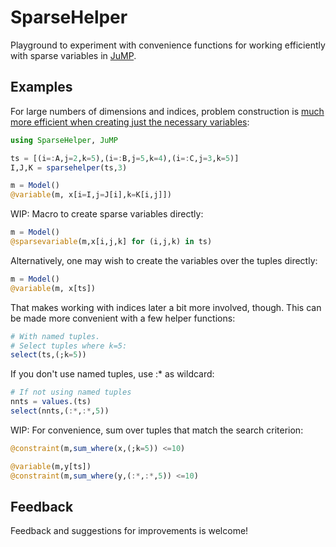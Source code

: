 # SparseHelper

Playground to experiment with convenience functions for working efficiently with sparse variables in [JuMP](https://github.com/JuliaOpt/JuMP.jl).

## Examples

For large numbers of dimensions and indices, problem construction is [much more efficient when creating just the necessary variables](https://discourse.julialang.org/t/working-efficiently-with-sparse-variables-in-jump/32240/):

```julia
using SparseHelper, JuMP

ts = [(i=:A,j=2,k=5),(i=:B,j=5,k=4),(i=:C,j=3,k=5)]
I,J,K = sparsehelper(ts,3)

m = Model()
@variable(m, x[i=I,j=J[i],k=K[i,j]])

```

WIP: Macro to create sparse variables directly:
```julia
m = Model()
@sparsevariable(m,x[i,j,k] for (i,j,k) in ts)
```


Alternatively, one may wish to create the variables over the tuples directly:

```julia
m = Model()
@variable(m, x[ts])
```

That makes working with indices later a bit more involved, though. This can be made more convenient with a few helper functions:

```julia
# With named tuples.
# Select tuples where k=5:
select(ts,(;k=5))
```
If you don't use named tuples, use :* as wildcard:

```julia
# If not using named tuples
nnts = values.(ts)
select(nnts,(:*,:*,5))
```

WIP: For convenience, sum over tuples that match the search criterion:

```julia
@constraint(m,sum_where(x,(;k=5)) <=10)

@variable(m,y[ts])
@constraint(m,sum_where(y,(:*,:*,5)) <=10)
```

## Feedback

Feedback and suggestions for improvements is welcome!